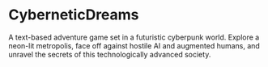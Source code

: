 # CyberneticDreams
A text-based adventure game set in a futuristic cyberpunk world. Explore a neon-lit metropolis, face off against hostile AI and augmented humans, and unravel the secrets of this technologically advanced society.
